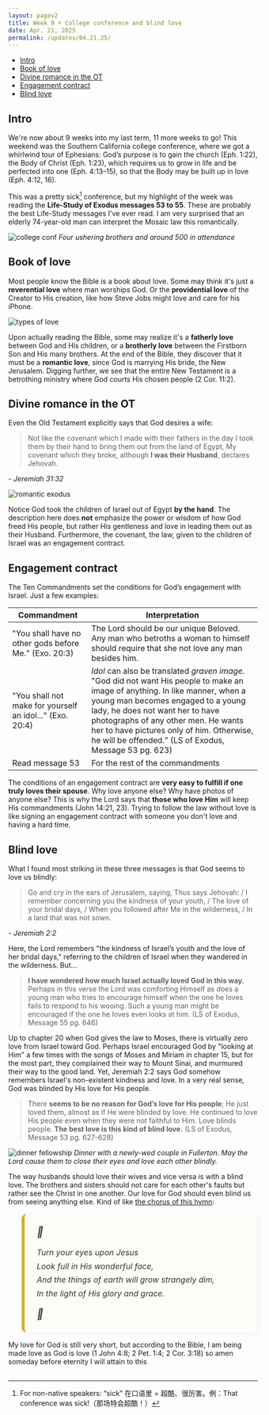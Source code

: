```yaml
---
layout: pagev2
title: Week 9 + College conference and blind love
date: Apr. 21, 2025
permalink: /updates/04.21.25/
---
```

- [Intro](#intro)
- [Book of love](#book-of-love)
- [Divine romance in the OT](#divine-romance-in-the-ot)
- [Engagement contract](#engagement-contract)
- [Blind love](#blind-love)

## Intro

We're now about 9 weeks into my last term, 11 more weeks to go! This weekend was the Southern California college conference, where we got a whirlwind tour of Ephesians: God’s purpose is to gain the church (Eph. 1:22), the Body of Christ (Eph. 1:23), which requires us to grow in life and be perfected into one (Eph. 4:13–15), so that the Body may be built up in love (Eph. 4:12, 16). 

This was a pretty sick[^1] conference, but my highlight of the week was reading the **Life-Study of Exodus messages 53 to 55**. These are probably the best Life-Study messages I've ever read. I am very surprised that an elderly 74-year-old man can interpret the Mosaic law this romantically.

![college conf](../../img/04.21.25.2.webp)
*Four ushering brothers and around 500 in attendance*


## Book of love

Most people know the Bible is a book about love. Some may think it's just a **reverential love** where man worships God. Or the **providential love** of the Creator to His creation, like how Steve Jobs might love and care for his iPhone. 

![types of love](../../img/04.21.25.3.webp)

Upon actually reading the Bible, some may realize it's a **fatherly love** between God and His children, or a **brotherly love** between the Firstborn Son and His many brothers. At the end of the Bible, they discover that it must be a **romantic love**, since God is marrying His bride, the New Jerusalem. Digging further, we see that the entire New Testament is a betrothing ministry where God courts His chosen people (2 Cor. 11:2).

## Divine romance in the OT

Even the Old Testament explicitly says that God desires a wife:

>Not like the covenant which I made with their fathers in the day I took them by their hand to bring them out from the land of Egypt, My covenant which they broke, although **I was their Husband**, declares Jehovah.

*\- Jeremiah 31:32*

![romantic exodus](../../img/04.21.25.1.webp)

Notice God took the children of Israel out of Egypt **by the hand**. The description here does **not** emphasize the power or wisdom of how God freed His people, but rather His gentleness and love in leading them out as their Husband. Furthermore, the covenant, the law, given to the children of Israel was an engagement contract. 

## Engagement contract

The Ten Commandments set the conditions for God’s engagement with Israel. Just a few examples: 

| Commandment | Interpretation |
| --- | --- |
| "You shall have no other gods before Me." (Exo. 20:3) | The Lord should be our unique Beloved. Any man who betroths a woman to himself should require that she not love any man besides him. |
| "You shall not make for yourself an idol..." (Exo. 20:4) | *Idol* can also be translated *graven image*. "God did not want His people to make an image of anything. In like manner, when a young man becomes engaged to a young lady, he does not want her to have photographs of any other men. He wants her to have pictures only of him. Otherwise, he will be offended." (LS of Exodus, Message 53 pg. 623) |
| Read message 53 | For the rest of the commandments |

The conditions of an engagement contract are **very easy to fulfill if one truly loves their spouse**. Why love anyone else? Why have photos of anyone else? This is why the Lord says that **those who love Him** will keep His commandments (John 14:21, 23). Trying to follow the law without love is like signing an engagement contract with someone you don't love and having a hard time. 

## Blind love

What I found most striking in these three messages is that God seems to love us blindly: 

>Go and cry in the ears of Jerusalem, saying, Thus says Jehovah: / I remember concerning you the kindness of your youth, / The love of your bridal days, / When you followed after Me in the wilderness, / In a land that was not sown.

*\- Jeremiah 2:2*

Here, the Lord remembers "the kindness of Israel’s youth and the love of her bridal days," referring to the children of Israel when they wandered in the wilderness. But...

>**I have wondered how much Israel actually loved God in this way.** Perhaps in this verse the Lord was comforting Himself as does a young man who tries to encourage himself when the one he loves fails to respond to his wooing. Such a young man might be encouraged if the one he loves even looks at him. (LS of Exodus, Message 55 pg. 646)

Up to chapter 20 when God gives the law to Moses, there is virtually zero love from Israel toward God. Perhaps Israel encouraged God by "looking at Him" a few times with the songs of Moses and Miriam in chapter 15, but for the most part, they complained their way to Mount Sinai, and murmured their way to the good land. Yet, Jeremiah 2:2 says God somehow remembers Israel's non-existent kindness and love. In a very real sense, God was blinded by His love for His people.

>There **seems to be no reason for God’s love for His people**; He just loved them, almost as if He were blinded by love. He continued to love His people even when they were not faithful to Him. Love blinds people. **The best love is this kind of blind love.** (LS of Exodus, Message 53 pg. 627-628)

![dinner fellowship](../../img/04.21.25.4.webp)
*Dinner with a newly-wed couple in Fullerton. May the Lord cause them to close their eyes and love each other blindly.*

The way husbands should love their wives and vice versa is with a blind love. The brothers and sisters should not care for each other's faults but rather see the Christ in one another. Our love for God should even blind us from seeing anything else. Kind of like [the chorus of this hymn](https://www.hymnal.net/en/hymn/h/645):

<blockquote style="background: #fefcf6; border-left: 6px solid #d4af37; padding: 1.2em 1.5em; font-style: italic; font-size: 1.15em; line-height: 1.7; border-radius: 10px; position: relative; color: #333; box-shadow: 2px 2px 12px rgba(0,0,0,0.05);">
  <div style="font-size: 1.3em; margin-bottom: 0.5em;">🎵</div>
  Turn your eyes upon Jesus <br>
  Look full in His wonderful face, <br>
  And the things of earth will grow strangely dim, <br>
  In the light of His glory and grace. <br>
  <div style="font-size: 1.3em; margin-top: 0.5em;">🎵</div>
</blockquote>

My love for God is still very short, but according to the Bible, I am being made love as God is love (1 John 4:8; 2 Pet. 1:4; 2 Cor. 3:18) so amen someday before eternity I will attain to this

<h2></h2>

[^1]: For non-native speakers: “sick” 在口语里 = 超酷、很厉害。例：That conference was sick!（那场特会超酷！）